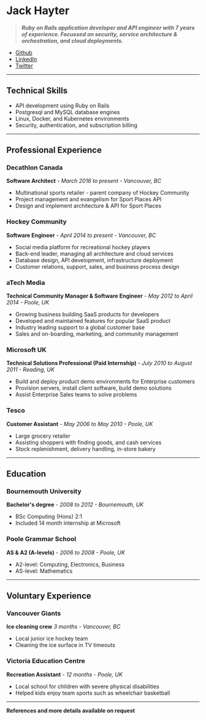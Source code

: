 # Jack Hayter

>***Ruby on Rails application developer and API engineer with 7 years of experience. Focussed on security, service architecture & orchestration, and cloud deployments.***

* [Github](https://www.github.com/jackhayter/)
* [LinkedIn](https://www.linkedin.com/in/jackhayter/)
* [Twitter](https://twitter.com/jackhayter/)

---

## Technical Skills

* API development using Ruby on Rails
* Postgresql and MySQL database engines
* Linux, Docker, and Kubernetes environments
* Security, authentication, and subscription billing

---

## Professional Experience

### Decathlon Canada
**Software Architect** -
*March 2016 to present - Vancouver, BC*

* Multinational sports retailer - parent company of Hockey Community
* Project management and evangelism for Sport Places API
* Design and implement architecture & API for Sport Places

### Hockey Community
**Software Engineer** -
*April 2014 to present - Vancouver, BC*

* Social media platform for recreational hockey players
* Back-end leader, managing all architecture and cloud services
* Database design, API development, infrastructure deployment
* Customer relations, support, sales, and business process design

### aTech Media
**Technical Community Manager & Software Engineer** -
*May 2012 to April 2014 - Poole, UK*

* Growing business building SaaS products for developers
* Developed and maintained features for popular SaaS product
* Industry leading support to a global customer base
* Sales and on-boarding, marketing, and community management

### Microsoft UK
**Technical Solutions Professional (Paid Internship)** -
*July 2010 to August 2011 - Reading, UK*

* Build and deploy product demo environments for Enterprise customers
* Provision servers, install client software, build demo solutions
* Assist Enterprise Sales teams to solve problems

### Tesco
**Customer Assistant** -
*May 2006 to May 2010 - Poole, UK*

* Large grocery retailer
* Assisting shoppers with finding goods, and cash services
* Stock replenishment, delivery handling, in-store bakery

---

## Education

### Bournemouth University
**Bachelor's degree** -
*2008 to 2012 - Bournemouth, UK*

* BSc Computing (Hons) 2:1
* Included 14 month internship at Microsoft

### Poole Grammar School
**AS & A2 (A-levels)** -
*2006 to 2008 - Poole, UK*

* A2-level: Computing, Electronics, Business
* AS-level: Mathematics

---

## Voluntary Experience

### Vancouver Giants
**Ice cleaning crew**
*3 months - Vancouver, BC*

* Local junior ice hockey team
* Cleaning the ice surface in TV timeouts

### Victoria Education Centre
**Recreation Assistant** -
*12 months - Poole, UK*

* Local school for children with severe physical disabilities
* Helped kids enjoy team sports such as wheelchair basketball

---

**References and more details available on request**
